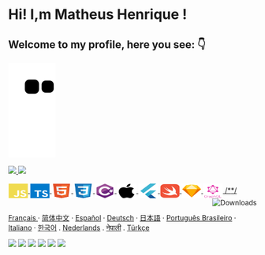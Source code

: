 # Hi! I,m Matheus Henrique ! 
## Welcome to my profile, here you see: 👇

![Snake animation](https://github.com/rafaballerini/rafaballerini/blob/output/github-contribution-grid-snake.svg)

 <div>
  <a href="https://github.com/Matheus-H-Mx">
  <img height="180em" src="https://github-readme-stats.vercel.app/api?username=Matheus-H-Mx&show_icons=true&theme=white&include_all_commits=true&count_private=true"/>
  <img height="180em" src="https://media.giphy.com/media/VbDqmJbxaeYCoM92Ow/giphy.gif"/>
</div>
 
<div style="display: inline_block"><br>
  <img align="center" alt="MX-Js" height="30" width="40" src="https://raw.githubusercontent.com/devicons/devicon/master/icons/javascript/javascript-plain.svg">
  <img align="center" alt="MX-Ts" height="30" width="40" src="https://raw.githubusercontent.com/devicons/devicon/master/icons/typescript/typescript-plain.svg">
  <img align="center" alt="MX-HTML" height="30" width="40" src="https://raw.githubusercontent.com/devicons/devicon/master/icons/html5/html5-original.svg">
  <img align="center" alt="MX-CSS" height="30" width="40" src="https://raw.githubusercontent.com/devicons/devicon/master/icons/css3/css3-original.svg">
  <img align="center" alt="MX-Csharp" height="30" width="40" src="https://raw.githubusercontent.com/devicons/devicon/master/icons/csharp/csharp-original.svg">
  <img align="center" alt="MX-Apple" height="30" width="40" src="https://raw.githubusercontent.com/devicons/devicon/master/icons/apple/apple-original.svg">
  <img align="center" alt="MX-Flutter" height="30" width="40" src="https://github.com/devicons/devicon/blob/master/icons/flutter/flutter-original.svg">
  <img align="center" alt="MX-Swift" height="30" width="40" src="https://raw.githubusercontent.com/devicons/devicon/master/icons/swift/swift-original.svg">
  <img align="center" alt="MX-Sketch" height="30" width="40" src="https://raw.githubusercontent.com/devicons/devicon/master/icons/sketch/sketch-original.svg">
  <img align="center" alt="MX-GrapghQL" height="30" width="40" src="https://raw.githubusercontent.com/devicons/devicon/master/icons/graphql/graphql-plain-wordmark.svg">
  /*<img align="Right"  alt="Downloads"  src="https://img.shields.io/github/downloads/{Matheus-H-Mx}/{repo-name}/total.svg">*/
 
 </div>
 
  
 ##
 
 <p align="left">
    <a href="/docs/readme_fr.md">Français </a>
    ·
    <a href="/docs/readme_cn.md">简体中文</a>
    ·
    <a href="/docs/readme_es.md">Español</a>
    ·
    <a href="/docs/readme_de.md">Deutsch</a>
    ·
    <a href="/docs/readme_ja.md">日本語</a>
    ·
    <a href="/docs/readme_pt-BR.md">Português Brasileiro</a>
    ·
    <a href="/docs/readme_it.md">Italiano</a>
    ·
    <a href="/docs/readme_kr.md">한국어</a>
    .
    <a href="/docs/readme_nl.md">Nederlands</a>
    .
    <a href="/docs/readme_np.md">नेपाली</a>
    .
    <a href="/docs/readme_tr.md">Türkçe</a>
  </p>
 
<div> 
 
  <a href="https://www.youtube.com/channel/UC_-uuuZbY0AAt9CViNzvc-Q" target="_blank"><img src="https://img.shields.io/badge/YouTube-FF0000?style=for-the-badge&logo=youtube&logoColor=white" target="_blank"></a>
  <a href="https://instagram.com/rafaballerini" target="_blank"><img src="https://img.shields.io/badge/-Instagram-%23E4405F?style=for-the-badge&logo=instagram&logoColor=white" target="_blank"></a>
 	<a href="https://www.twitch.tv/rafaballerinii" target="_blank"><img src="https://img.shields.io/badge/Twitch-9146FF?style=for-the-badge&logo=twitch&logoColor=white" target="_blank"></a>
 <a href="https://discord.gg/G9GPg5SA75" target="_blank"><img src="https://img.shields.io/badge/WhatsApp-25D366?style=for-the-badge&logo=whatsapp&logoColor=white" target="_blank"></a> 
  <a href = "mailto:contato@rafaballerini.tech"><img src="https://img.shields.io/badge/-Gmail-%23333?style=for-the-badge&logo=gmail&logoColor=white" target="_blank"></a>
  <a href="https://www.linkedin.com/in/matheus-h-santos-4548461a2/" target="_blank"><img src="https://img.shields.io/badge/-LinkedIn-%230077B5?style=for-the-badge&logo=linkedin&logoColor=white" target="_blank"></a>
 
 </div>
  

